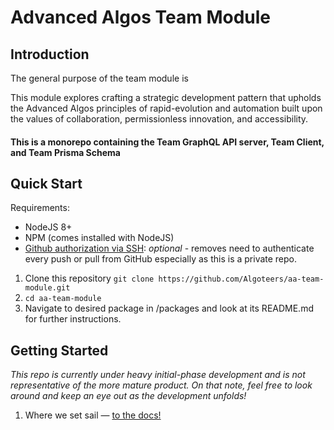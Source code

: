 # Advanced Algos Team Module

## Introduction

The general purpose of the team module is

This module explores crafting a strategic development pattern that upholds the Advanced Algos principles of rapid-evolution and automation built upon the values of collaboration, permissionless innovation, and accessibility.

#### This is a monorepo containing the Team GraphQL API server, Team Client, and Team Prisma Schema

## Quick Start

Requirements:

- NodeJS 8+
- NPM (comes installed with NodeJS)
- [Github authorization via SSH](https://help.github.com/articles/connecting-to-github-with-ssh/): *optional* - removes need to authenticate every push or pull from GitHub especially as this is a private repo.

1. Clone this repository `git clone https://github.com/Algoteers/aa-team-module.git`
2. `cd aa-team-module`
5. Navigate to desired package in /packages and look at its README.md for further instructions.

## Getting Started

_This repo is currently under heavy initial-phase development and is not representative of the more mature product. On that note, feel free to look around and keep an eye out as the development unfolds!_

1. Where we set sail &mdash; [to the docs!](./docs/README.md)
